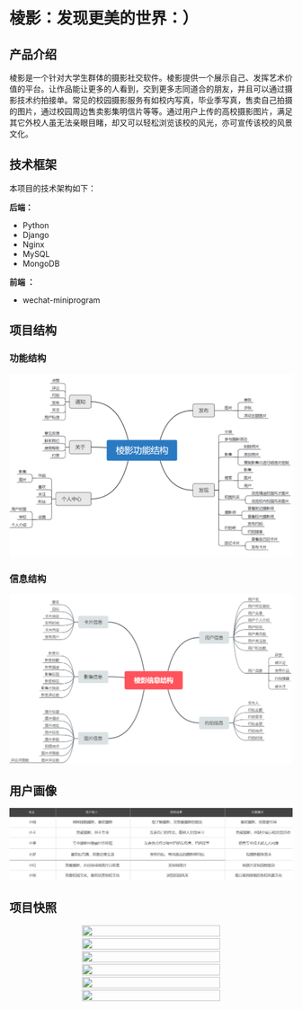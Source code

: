 # 棱影：发现更美的世界：）

## 产品介绍

   棱影是一个针对大学生群体的摄影社交软件。棱影提供一个展示自己、发挥艺术价值的平台。让作品能让更多的人看到，交到更多志同道合的朋友，并且可以通过摄影技术约拍接单。常见的校园摄影服务有如校内写真，毕业季写真，售卖自己拍摄的图片，通过校园周边售卖影集明信片等等。通过用户上传的高校摄影图片，满足其它外校人虽无法亲眼目睹，却又可以轻松浏览该校的风光，亦可宣传该校的风景文化。



## 技术框架

本项目的技术架构如下：

**后端：**

- Python
- Django
- Nginx
- MySQL
- MongoDB

**前端 ：**

- wechat-miniprogram


## 项目结构

### 功能结构

![Alt text](https://github.com/ChaoAbner/lengying-master/blob/master/images/功能.png)

### 信息结构

![Alt text](https://github.com/ChaoAbner/lengying-master/blob/master/images/信息.png)



## 用户画像

![Alt text](https://github.com/ChaoAbner/lengying-master/blob/master/images/用户画像.png)



## 项目快照

<div margin-bottom="100px" align=center><img width="70%" height="80%" src="http://img.fosuchao.com/image-20210113155939931.png" /></div>



<div align=center><img width="70%" height="80%" src="http://img.fosuchao.com/image-20210113160030422.png" /></div>



<div align=center><img width="70%" height="80%" src="http://img.fosuchao.com/image-20210113160058145.png" /></div>



<div align=center><img width="70%" height="80%" src="http://img.fosuchao.com/image-20210113160123695.png" /></div>



<div align=center><img width="70%" height="80%" src="http://img.fosuchao.com/image-20210113160146197.png" /></div>



<div align=center><img width="70%" height="80%" src="http://img.fosuchao.com/image-20210113160222506.png" /></div>
